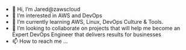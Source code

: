 - 👋 Hi, I’m Jared@zawscloud
- 👀 I’m interested in AWS and DevOps
- 🌱 I’m currently learning AWS, Linux, DevOps Culture & Tools.
- 💞️ I’m looking to collaborate on projects that will help me become an Expert DevOps Engineer that delivers results for businesses
- 📫 How to reach me ...

<!---
zawscloud/zawscloud is a ✨ special ✨ repository because its `README.md` (this file) appears on your GitHub profile.
You can click the Preview link to take a look at your changes.
--->
